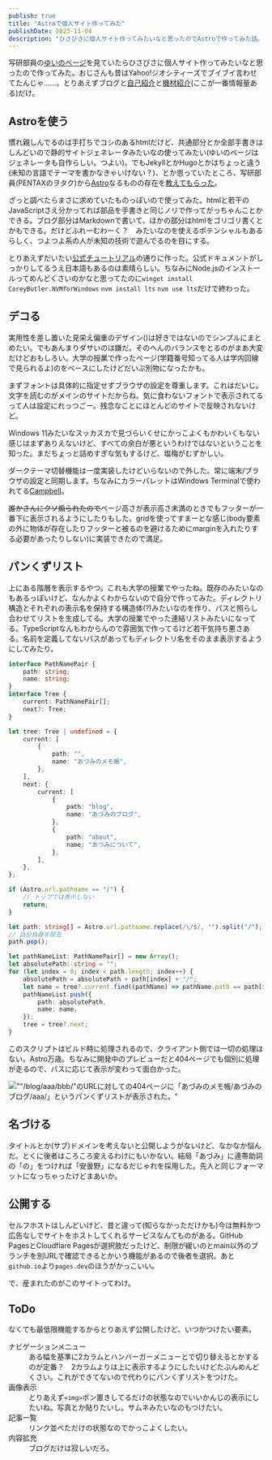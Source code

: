 ```yaml
---
publish: true
title: "Astroで個人サイト作ってみた"
publishDate: 2023-11-04
description: "ひさびさに個人サイト作ってみたいなと思ったのでAstroで作ってみた話。"
---
```



写研部員の[ゆいのページ](https://yuino.dev/)を見ていたらひさびさに個人サイト作ってみたいなと思ったので作ってみた。おじさんも昔はYahoo!ジオシティーズでブイブイ言わせてたんじゃ……。とりあえずブログと[自己紹介](/about/)と[機材紹介](/about/equipment/)(ここが一番情報量ある)だけ。

## Astroを使う

慣れ親しんでるのは手打ちでコシのあるhtmlだけど、共通部分とか全部手書きはしんどいので静的サイトジェネレータみたいなの使ってみたい(ゆいのページはジェネレータも自作らしい。つよい)。でもJekyllとかHugoとかはちょっと違う(未知の言語でテーマを書かなきゃいけない？)、とか思っていたところ、写研部員(PENTAXのヲタク)から[Astro](https://astro.build)なるものの存在を[教えてもらった](https://twitter.com/konoe_akitoshi/status/1713115971240726838)。

ざっと調べたらまさに求めていたものっぽいので使ってみた。htmlと若干のJavaScriptさえ分かってれば部品を手書きと同じノリで作ってがっちゃんことかできる。ブログ部分はMarkdownで書いて、ほかの部分はhtmlをゴリゴリ書くとかもできる。だけどふれーむわーく？　みたいなのを使えるポテンシャルもあるらしく、つよつよ系の人が未知の技術で遊んでるのを目にする。

とりあえずだいたい[公式チュートリアル](https://docs.astro.build/ja/tutorial/0-introduction/)の通りに作った。公式ドキュメントがしっかりしてるうえ日本語もあるのは素晴らしい。ちなみにNode.jsのインストールってめんどくさいのかなと思ってたのに`winget install CoreyButler.NVMforWindows` `nvm install lts` `nvm use lts`だけで終わった。

## デコる

実用性を差し置いた見栄え偏重のデザイン()は好きではないのでシンプルにまとめたい。でもあんまりダサいのは嫌だ。そのへんのバランスをとるのがまあ大変だけどおもしろい。大学の授業で作ったページ(学籍番号知ってる人は学内回線で見られるよ)のをベースにしたけどだいぶ別物になったかも。

まずフォントは具体的に指定せずブラウザの設定を尊重します。これはだいじ。文字を読むのがメインのサイトだからね。気に食わないフォントで表示されてるって人は設定にれっつごー。残念なことにほとんどのサイトで反映されないけど。

Windows 11みたいなスッカスカで見づらいくせにかっこよくもかわいくもない感じはまずありえないけど、すべての余白が悪というわけではないということを知った。まだちょっと詰めすぎな気もするけど、塩梅がむずかしい。

ダークテーマ切替機能は一度実装したけどいらないので外した。常に端末/ブラウザの設定と同期します。ちなみにカラーパレットはWindows Terminalで使われてる[Campbell](https://learn.microsoft.com/ja-jp/windows/terminal/customize-settings/color-schemes#campbell)。

~~誰かさんにクソ煽られたので~~ページ高さが表示高さ未満のときでもフッターが一番下に表示されるようにしたりもした。gridを使ってすまーとな感じ(body要素の外に物体が存在したりフッターと被るのを避けるためにmarginを入れたりする必要があったりしない)に実装できたので満足。

## パンくずリスト

上にある階層を表示するやつ。これも大学の授業でやったね。既存のみたいなのもあるっぽいけど、なんかよくわからないので自分で作ってみた。ディレクトリ構造とそれぞれの表示名を保持する構造体(?)みたいなのを作り、パスと照らし合わせてリストを生成してる。大学の授業でやった連結リストみたいになってる。TypeScriptなんもわからんので雰囲気で作ってるけど若干気持ち悪さある。名前を定義してないパスがあってもディレクトリ名をそのまま表示するようにしてみたり。

```typescript
interface PathNamePair {
    path: string;
    name: string;
}
interface Tree {
    current: PathNamePair[];
    next?: Tree;
}

let tree: Tree | undefined = {
    current: [
        {
            path: "",
            name: "あづみのメモ帳",
        },
    ],
    next: {
        current: [
            {
                path: "blog",
                name: "あづみのブログ",
            },
            {
                path: "about",
                name: "あづみについて",
            },
        ],
    },
};

if (Astro.url.pathname == "/") {
    // トップでは表示しない
    return;
}

let path: string[] = Astro.url.pathname.replace(/\/$/, "").split("/");
// 自分自身を除去
path.pop();

let pathNameList: PathNamePair[] = new Array();
let absolutePath: string = "";
for (let index = 0; index < path.length; index++) {
    absolutePath = absolutePath + path[index] + "/";
    let name = tree?.current.find((pathName) => pathName.path == path[index])?.name ?? path[index];
    pathNameList.push({
        path: absolutePath,
        name: name,
    });
    tree = tree?.next;
}
```

このスクリプトはビルド時に処理されるので、クライアント側では一切の処理はない。Astro万歳。ちなみに開発中のプレビューだと404ページでも個別に処理が走るので、パスに応じて表示が変わって面白かった。

!["\"/blog/aaa/bbb/\"のURLに対しての404ページに「あづみのメモ帳/あづみのブログ/aaa/」というパンくずリストが表示された。"](/blog-404.png)


## 名づける

タイトルとか(サブ)ドメインを考えないと公開しようがないけど、なかなか悩んだ。とくに後者はころころ変えるわけにもいかない。結局「あづみ」に連帯助詞の「の」をつければ「安曇野」になるだじゃれを採用した。先人と同じフォーマットになっちゃったけどまあいか。

## 公開する

セルフホストはしんどいけど、昔と違って(知らなかっただけかも)今は無料かつ広告なしでサイトをホストしてくれるサービスなんてものがある。GitHub PagesとCloudflare Pagesが選択肢だったけど、制限が緩いのとmain以外のブランチを別URLで確認できるとかいう機能があるので後者を選択。あと`github.io`より`pages.dev`のほうがかっこいい。

で、産まれたのがこのサイトってわけ。

## ToDo

なくても最低限機能するからとりあえず公開したけど、いつかつけたい要素。

<dl>
<dt>ナビゲーションメニュー</dt>
<dd>ある幅を基準に2カラムとハンバーガーメニューとで切り替えるとかするのが定番？　2カラムよりは上に表示するようにしたいけどたぶんめんどくさい。これができてないので代わりにパンくずリストをつけた。</dd>
<dt>画像表示</dt>
<dd>とりあえず<code>&lt;img&gt;</code>ポン置きしてるだけの状態なのでいいかんじの表示にしたいね。写真とか貼りたいし。サムネみたいなのもつけたい。</dd>
<dt>記事一覧</dt>
<dd>リンク並べただけの状態なのでかっこよくしたい。</dd>
<dt>内容拡充</dt>
<dd>ブログだけは寂しいだろ。</dd>
</dl>